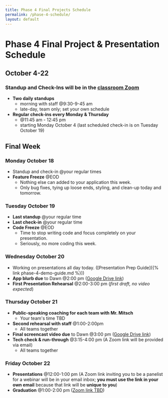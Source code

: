 ```yaml
---
title: Phase 4 Final Projects Schedule
permalink: /phase-4-schedule/
layout: default
---
```


# Phase 4 Final Project & Presentation Schedule

## October 4-22

### Standup and Check-Ins will be in the [classroom Zoom](https://us02web.zoom.us/j/88017099254?pwd=S0dXVDlNaE1wWU1uTE5mVFFDa0xoZz09)

- **Two daily standups**
  - morning with staff @9:30-9-45 am
  - late-day, team only; set your own schedule
- **Regular check-ins every Monday & Thursday**
  - @11:45 am - 12:45 pm
  - starting Monday October 4 (last scheduled check-in is on Tuesday October 19)

## Final Week

### Monday October 18

- Standup and check-in @your regular times
- **Feature Freeze** @EOD
  - Nothing else can added to your application this week.
  - Only bug fixes, tying up loose ends, styling, and clean-up today and tomorrow.

### Tuesday October 19

- **Last standup** @your regular time
- **Last check-in** @your regular time
- **Code Freeze** @EOD
  - Time to stop writing code and focus completely on your presentation.
  - Seriously, no more coding this week.

### Wednesday October 20

- Working on presentations all day today. ([Presentation Prep Guide]({% link phase-4-demo-guide.md %}))
- **App blurb due** to Dawn @2:00 pm ([Google Drive link](https://drive.google.com/drive/folders/1yqX2wikhrrZ5c1s3pL_LqxHe2a_Ijb9V?usp=sharing))
- **First Presentation Rehearsal** @2:00-3:00 pm (_first draft, no video expected_)

### Thursday October 21


- **Public-speaking coaching for each team with Mr. Mitsch**
  - Your team's time TBD
- **Second rehearsal with staff** @1:00-2:00pm
  - All teams together
- **Final screencast video due** to Dawn @3:00 pm ([Google Drive link](https://drive.google.com/drive/folders/1yqX2wikhrrZ5c1s3pL_LqxHe2a_Ijb9V?usp=sharing))
- **Tech check & run-through** @3:15-4:00 pm (A Zoom link will be provided via email)
  - All teams together

### Friday October 22

- **Presentations** @12:00-1:00 pm (A Zoom link inviting you to be a panelist for a webinar will be in your email inbox; **you must use the link in your own email** because that link will be **unique to you**)
- **Graduation** @1:00-2:00 pm ([Zoom link TBD]())
